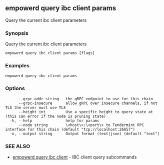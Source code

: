 ## empowerd query ibc client params

Query the current ibc client parameters

### Synopsis

Query the current ibc client parameters

```
empowerd query ibc client params [flags]
```

### Examples

```
empowerd query ibc client params
```

### Options

```
      --grpc-addr string   the gRPC endpoint to use for this chain
      --grpc-insecure      allow gRPC over insecure channels, if not TLS the server must use TLS
      --height int         Use a specific height to query state at (this can error if the node is pruning state)
  -h, --help               help for params
      --node string        \<host\>:\<port\> to Tendermint RPC interface for this chain (default "tcp://localhost:26657")
  -o, --output string      Output format (text|json) (default "text")
```

### SEE ALSO

* [empowerd query ibc client](empowerd_query_ibc_client.md)	 - IBC client query subcommands


